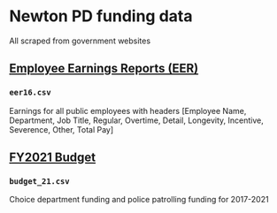 # Newton PD funding data
All scraped from government websites

## [Employee Earnings Reports (EER)](http://www.newtonma.gov/gov/comptroller/trend.asp)
### `eer16.csv`
Earnings for all public employees with headers [Employee Name, Department, Job Title, Regular, Overtime, Detail, Longevity, Incentive, Severence, Other, Total Pay]

## [FY2021 Budget](http://www.newtonma.gov/gov/comptroller/budget/2021_budget.asp)
### `budget_21.csv`
Choice department funding and police patrolling funding for 2017-2021

